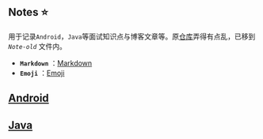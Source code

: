 Notes :star: 
-----------------

用于记录`Android`，`Java`等面试知识点与博客文章等。原[仓库](/Note-old)弄得有点乱，已移到 *`Note-old`* 文件内。

* **`Markdown`** ：[Markdown](/Note-old/Markdown)
* **`Emoji`** ：[Emoji](/emoji.md)

## [Android](/Android) ##

## [Java](/Java) ##
